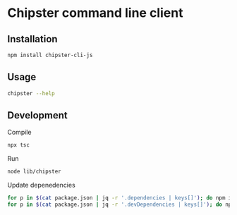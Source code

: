 # Chipster command line client

## Installation

```bash
npm install chipster-cli-js
```

## Usage

```bash
chipster --help
```

## Development

Compile

```bash
npx tsc
```

Run

```bash
node lib/chipster
```

Update depenedencies

```bash
for p in $(cat package.json | jq -r '.dependencies | keys[]'); do npm install $p@latest --save; done
for p in $(cat package.json | jq -r '.devDependencies | keys[]'); do npm install $p@latest --save-dev; done
```
